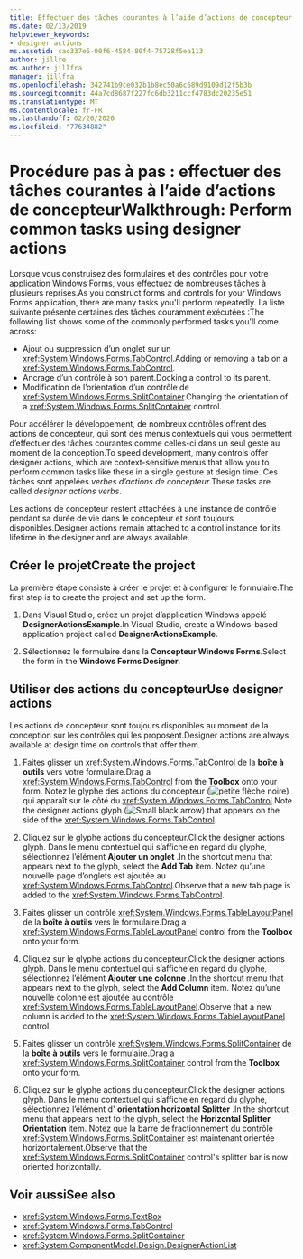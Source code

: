 ```yaml
---
title: Effectuer des tâches courantes à l’aide d’actions de concepteur sur les contrôles
ms.date: 02/13/2019
helpviewer_keywords:
- designer actions
ms.assetid: cac337e6-00f6-4584-80f4-75728f5ea113
author: jillre
ms.author: jillfra
manager: jillfra
ms.openlocfilehash: 342741b9ce032b1b8ec50a6c689d9109d12f5b3b
ms.sourcegitcommit: 44a7cd8687f227fc6db3211ccf4783dc20235e51
ms.translationtype: MT
ms.contentlocale: fr-FR
ms.lasthandoff: 02/26/2020
ms.locfileid: "77634882"
---
```

# <a name="walkthrough-perform-common-tasks-using-designer-actions"></a><span data-ttu-id="da613-102">Procédure pas à pas : effectuer des tâches courantes à l’aide d’actions de concepteur</span><span class="sxs-lookup"><span data-stu-id="da613-102">Walkthrough: Perform common tasks using designer actions</span></span>

<span data-ttu-id="da613-103">Lorsque vous construisez des formulaires et des contrôles pour votre application Windows Forms, vous effectuez de nombreuses tâches à plusieurs reprises.</span><span class="sxs-lookup"><span data-stu-id="da613-103">As you construct forms and controls for your Windows Forms application, there are many tasks you'll perform repeatedly.</span></span> <span data-ttu-id="da613-104">La liste suivante présente certaines des tâches couramment exécutées :</span><span class="sxs-lookup"><span data-stu-id="da613-104">The following list shows some of the commonly performed tasks you'll come across:</span></span>

- <span data-ttu-id="da613-105">Ajout ou suppression d’un onglet sur un <xref:System.Windows.Forms.TabControl>.</span><span class="sxs-lookup"><span data-stu-id="da613-105">Adding or removing a tab on a <xref:System.Windows.Forms.TabControl>.</span></span>
- <span data-ttu-id="da613-106">Ancrage d’un contrôle à son parent.</span><span class="sxs-lookup"><span data-stu-id="da613-106">Docking a control to its parent.</span></span>
- <span data-ttu-id="da613-107">Modification de l’orientation d’un contrôle de <xref:System.Windows.Forms.SplitContainer>.</span><span class="sxs-lookup"><span data-stu-id="da613-107">Changing the orientation of a <xref:System.Windows.Forms.SplitContainer> control.</span></span>

<span data-ttu-id="da613-108">Pour accélérer le développement, de nombreux contrôles offrent des actions de concepteur, qui sont des menus contextuels qui vous permettent d’effectuer des tâches courantes comme celles-ci dans un seul geste au moment de la conception.</span><span class="sxs-lookup"><span data-stu-id="da613-108">To speed development, many controls offer designer actions, which are context-sensitive menus that allow you to perform common tasks like these in a single gesture at design time.</span></span> <span data-ttu-id="da613-109">Ces tâches sont appelées *verbes d’actions de concepteur*.</span><span class="sxs-lookup"><span data-stu-id="da613-109">These tasks are called *designer actions verbs*.</span></span>

<span data-ttu-id="da613-110">Les actions de concepteur restent attachées à une instance de contrôle pendant sa durée de vie dans le concepteur et sont toujours disponibles.</span><span class="sxs-lookup"><span data-stu-id="da613-110">Designer actions remain attached to a control instance for its lifetime in the designer and are always available.</span></span>

## <a name="create-the-project"></a><span data-ttu-id="da613-111">Créer le projet</span><span class="sxs-lookup"><span data-stu-id="da613-111">Create the project</span></span>

<span data-ttu-id="da613-112">La première étape consiste à créer le projet et à configurer le formulaire.</span><span class="sxs-lookup"><span data-stu-id="da613-112">The first step is to create the project and set up the form.</span></span>

1. <span data-ttu-id="da613-113">Dans Visual Studio, créez un projet d’application Windows appelé **DesignerActionsExample**.</span><span class="sxs-lookup"><span data-stu-id="da613-113">In Visual Studio, create a Windows-based application project called **DesignerActionsExample**.</span></span>

2. <span data-ttu-id="da613-114">Sélectionnez le formulaire dans la **Concepteur Windows Forms**.</span><span class="sxs-lookup"><span data-stu-id="da613-114">Select the form in the **Windows Forms Designer**.</span></span>

## <a name="use-designer-actions"></a><span data-ttu-id="da613-115">Utiliser des actions du concepteur</span><span class="sxs-lookup"><span data-stu-id="da613-115">Use designer actions</span></span>

<span data-ttu-id="da613-116">Les actions de concepteur sont toujours disponibles au moment de la conception sur les contrôles qui les proposent.</span><span class="sxs-lookup"><span data-stu-id="da613-116">Designer actions are always available at design time on controls that offer them.</span></span>

1. <span data-ttu-id="da613-117">Faites glisser un <xref:System.Windows.Forms.TabControl> de la **boîte à outils** vers votre formulaire.</span><span class="sxs-lookup"><span data-stu-id="da613-117">Drag a <xref:System.Windows.Forms.TabControl> from the **Toolbox** onto your form.</span></span> <span data-ttu-id="da613-118">Notez le glyphe des actions du concepteur (![petite flèche noire](./media/designer-actions-glyph.gif)) qui apparaît sur le côté du <xref:System.Windows.Forms.TabControl>.</span><span class="sxs-lookup"><span data-stu-id="da613-118">Note the designer actions glyph (![Small black arrow](./media/designer-actions-glyph.gif)) that appears on the side of the <xref:System.Windows.Forms.TabControl>.</span></span>

2. <span data-ttu-id="da613-119">Cliquez sur le glyphe actions du concepteur.</span><span class="sxs-lookup"><span data-stu-id="da613-119">Click the designer actions glyph.</span></span> <span data-ttu-id="da613-120">Dans le menu contextuel qui s’affiche en regard du glyphe, sélectionnez l’élément **Ajouter un onglet** .</span><span class="sxs-lookup"><span data-stu-id="da613-120">In the shortcut menu that appears next to the glyph, select the **Add Tab** item.</span></span> <span data-ttu-id="da613-121">Notez qu’une nouvelle page d’onglets est ajoutée au <xref:System.Windows.Forms.TabControl>.</span><span class="sxs-lookup"><span data-stu-id="da613-121">Observe that a new tab page is added to the <xref:System.Windows.Forms.TabControl>.</span></span>

3. <span data-ttu-id="da613-122">Faites glisser un contrôle <xref:System.Windows.Forms.TableLayoutPanel> de la **boîte à outils** vers le formulaire.</span><span class="sxs-lookup"><span data-stu-id="da613-122">Drag a <xref:System.Windows.Forms.TableLayoutPanel> control from the **Toolbox** onto your form.</span></span>

4. <span data-ttu-id="da613-123">Cliquez sur le glyphe actions du concepteur.</span><span class="sxs-lookup"><span data-stu-id="da613-123">Click the designer actions glyph.</span></span> <span data-ttu-id="da613-124">Dans le menu contextuel qui s’affiche en regard du glyphe, sélectionnez l’élément **Ajouter une colonne** .</span><span class="sxs-lookup"><span data-stu-id="da613-124">In the shortcut menu that appears next to the glyph, select the **Add Column** item.</span></span> <span data-ttu-id="da613-125">Notez qu’une nouvelle colonne est ajoutée au contrôle <xref:System.Windows.Forms.TableLayoutPanel>.</span><span class="sxs-lookup"><span data-stu-id="da613-125">Observe that a new column is added to the <xref:System.Windows.Forms.TableLayoutPanel> control.</span></span>

5. <span data-ttu-id="da613-126">Faites glisser un contrôle <xref:System.Windows.Forms.SplitContainer> de la **boîte à outils** vers le formulaire.</span><span class="sxs-lookup"><span data-stu-id="da613-126">Drag a <xref:System.Windows.Forms.SplitContainer> control from the **Toolbox** onto your form.</span></span>

6. <span data-ttu-id="da613-127">Cliquez sur le glyphe actions du concepteur.</span><span class="sxs-lookup"><span data-stu-id="da613-127">Click the designer actions glyph.</span></span> <span data-ttu-id="da613-128">Dans le menu contextuel qui s’affiche en regard du glyphe, sélectionnez l’élément d' **orientation horizontal Splitter** .</span><span class="sxs-lookup"><span data-stu-id="da613-128">In the shortcut menu that appears next to the glyph, select the **Horizontal Splitter Orientation** item.</span></span> <span data-ttu-id="da613-129">Notez que la barre de fractionnement du contrôle <xref:System.Windows.Forms.SplitContainer> est maintenant orientée horizontalement.</span><span class="sxs-lookup"><span data-stu-id="da613-129">Observe that the <xref:System.Windows.Forms.SplitContainer> control's splitter bar is now oriented horizontally.</span></span>

## <a name="see-also"></a><span data-ttu-id="da613-130">Voir aussi</span><span class="sxs-lookup"><span data-stu-id="da613-130">See also</span></span>

- <xref:System.Windows.Forms.TextBox>
- <xref:System.Windows.Forms.TabControl>
- <xref:System.Windows.Forms.SplitContainer>
- <xref:System.ComponentModel.Design.DesignerActionList>
